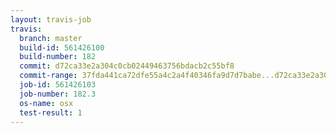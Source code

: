 ```yaml
---
layout: travis-job
travis:
  branch: master
  build-id: 561426100
  build-number: 182
  commit: d72ca33e2a304c0cb02449463756bdacb2c55bf8
  commit-range: 37fda441ca72dfe55a4c2a4f40346fa9d7d7babe...d72ca33e2a304c0cb02449463756bdacb2c55bf8
  job-id: 561426103
  job-number: 182.3
  os-name: osx
  test-result: 1
---
```

